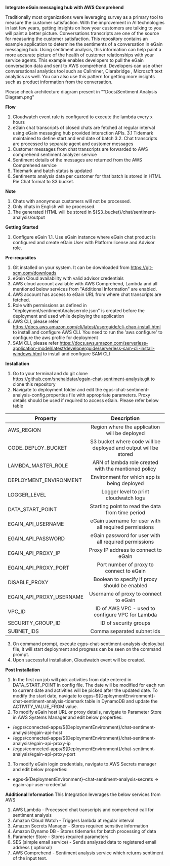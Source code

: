 **Integrate eGain messaging hub with AWS Comprehend**

Traditionally most organizations were leveraging survey as a primary tool to measure the customer satisfaction. With the improvement in AI technologies in last few years, getting insights on how your customers are talking to you will paint a better picture. Conversations transcripts are one of the source for measuring the customer satisfaction. This repository contains an example application to determine the sentiments of a conversation in eGain messaging hub. Using sentiment analysis, this information can help paint a more accurate picture of the health of customer relationships with your service agents. This example enables developers to pull the eGain conversation data and sent to AWS comprehend. Developers can use other conversational analytics tool such as Callminer, Clarabridge , Microsoft text analytics as well. You can also use this pattern for getting more insights such as product information from the conversation. 

Please check architecture diagram present in ""Docs\Sentiment Analysis Diagram.png"

**Flow** 

1. Cloudwatch event rule is configured to execute the lambda every x hours
2. eGain chat transcripts of closed chats are fetched at regular interval using eGain messaging hub provided interaction APIs. 
3.1 Tidemark maintained to define start and end date of batch
3.2. Chat transcripts are processed to separate agent and customer messages
4. Customer messages from chat transcripts are forwarded to AWS comprehend sentiment analyzer service
5. Sentiment details of the messages are returned from the AWS Comprehend service
6. Tidemark and batch status is updated
7. Sentiments analysis data per customer for that batch is stored in HTML Pie Chat format to S3 bucket.

**Note**
1. Chats with anonymous customers will not be processed.
2. Only chats in English will be processed.
3. The generated HTML will be stored in ${S3_bucket}/chat/sentiment-analysis/output

**Getting Started**
1. Configure eGain
    1.1. Use eGain instance where eGain chat product is configured and create eGain User with Platform license and Advisor role.

**Pre-requsiites**
1. Git installed on your system. It can be downloaded from https://git-scm.com/downloads
2. eGain Cloud availability with valid advisor credentials
3. AWS cloud account available with AWS Comprehend, Lambda and all mentioned below services from "Additional Information" are enabled.
4. AWS account has access to eGain URL from where chat transcripts are fetched.
5. Role with permissions as  defined in "deployment/sentimentAnalyserrole.json" is created before the deployment and used while deploying the application
6. AWS CLI, please refer https://docs.aws.amazon.com/cli/latest/userguide/cli-chap-install.html to install and configure AWS CLI. You need to run the 'aws configure' to configure the aws profile for deployment
7. SAM CLI, please refer https://docs.aws.amazon.com/serverless-application-model/latest/developerguide/serverless-sam-cli-install-windows.html to install and configure SAM CLI

**Installation**
1. Go to your terminal and do git clone https://github.com/snehaldatar/egain-chat-sentiment-analysis.git to clone this repository 
2. Navigate to deployment folder and edit the egps-chat-sentiment-analysis-config.properties file with appropriate parameters. Proxy details should be used if required to access eGain. Please refer below table
  
  | Property        | Description |
  | ------------- |:-------------:|
  | AWS_REGION    | Region where the application will be deployed |
  | CODE_DEPLOY_BUCKET | S3 bucket where code will be deployed and output will be stored |
  | LAMBDA_MASTER_ROLE | ARN of lambda role created with the mentioned policy      |
  | DEPLOYMENT_ENVIRONMENT | Environment for which app is being deployed |
  | LOGGER_LEVEL | Logger level to print cloudwatch logs |
  | DATA_START_POINT | Starting point to read the data from time period |
  | EGAIN_API_USERNAME | eGain username for user with all required permissions |
  | EGAIN_API_PASSWORD | eGain password for user with all required permissions |
  | EGAIN_API_PROXY_IP | Proxy IP address to connect to eGain|
  | EGAIN_API_PROXY_PORT | Port number of proxy to connect to eGain|
  | DISABLE_PROXY | Boolean to specify if proxy should be enabled |
  | EGAIN_API_PROXY_USERNAME | Username of proxy to connect to eGain |
  | VPC_ID | ID of AWS VPC - used to configure VPC for Lambda|
  | SECURITY_GROUP_ID | ID of security groups |
  | SUBNET_IDS | Comma separated subnet ids |
  
3. On command prompt, execute egps-chat-sentiment-analysis-deploy.bat file, it will start deployment and progress can be seen on the command prompt.
4. Upon successful installation, Cloudwatch event will be created.

**Post Installation**
1. In the first run job will pick activities from date entered in DATA_START_POINT in config file. The date will be modified for each run to current date and        activities will be picked after the updated date. To modify the start date, navigate to egps-${DeploymentEnvironment}-chat-sentiment-analysis-tidemark table in DynamoDB and update the ACTIVITY_VALUE_FROM value.
2. To modify eGain host URL or proxy details, navigate to Parameter Store in AWS Systems Manager and edit below properties:
  * /egps/connected-apps/${DeploymentEnvironment}/chat-sentiment-analysis/egain-api-host
  * /egps/connected-apps/${DeploymentEnvironment}/chat-sentiment-analysis/egain-api-proxy-ip
  * /egps/connected-apps/${DeploymentEnvironment}/chat-sentiment-analysis/egain-api-proxy-port
3. To modify eGain login credentials, navigate to AWS Secrets manager and edit below properties:
  * egps-${DeploymentEnvironment}-chat-sentiment-analysis-secrets => egain-api-user-credential



**Additional Information**
This Integration leverages the below services from AWS
1. AWS Lambda - Processed chat transcripts and comprehend call for sentiment analysis
2. Amazon Cloud Watch  - Triggers lambda at regular interval
3. Amazon Secrets Manager - Stores required sensitive information 
4. Amazon Dynamo DB  - Stores tidemarks for batch processing of data
5. Parameter Store - Stores required parameters
6. SES (simple email service) - Sends analyzed data to registered email address ( optional)
7. AWS Comprehend - Sentiment analysis service which returns sentiment of the input text. 
